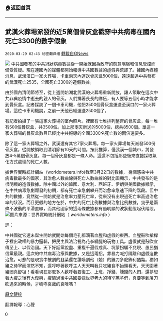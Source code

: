 ###  [:house:返回首頁](https://github.com/ourhimalayas/txt)
---

## 武漢火葬場派發的近5萬個骨灰盒戳穿中共病毒在國內死亡3300的數字假象
`2020-03-29 02:43 秘密翻译组` [轉載自GNews](https://gnews.org/zh-hant/155903/)

![](https://s3-ap-northeast-1.amazonaws.com/news.guo.offload.media/wp-content/uploads/2020/03/29024348/5D0BF9BC-4BCA-4957-BA64-84E21A2C4D27.jpeg)
中共國發布的中共冠狀病毒數據從一開始就因為政府的刻意隱瞞和信息管控而備受質疑。現在連國內的媒體都開始報導中共國數據的虛假與荒謬了。據國內媒體消息，武漢漢口一家火葬場，卡車兩天內運送骨灰盒5000個，遠遠超過中共發布的武漢死亡2535，全國死亡3300的造假數據。

由於國內清明節將至，從上週開始湖北武漢的火葬場重新開放，讓人領取在這次中共非典疫情中逝去的親人的骨灰。人們排著長長的隊伍，有人要等五個小時才能拿到骨灰盒。記者採訪了一個卡車司機，他把2500個骨灰盒運送至漢口的一家火葬場。這位卡車司機說，之前一天他已經運送2500個了。

有記者拍攝了一張這家火葬場的室內照片。裡面有七堆排列整齊的骨灰盒，每一堆有500個骨灰盒，共3500個。加上那兩天新送的5000個，總共8500個。單這一家火葬場的骨灰盒數目已經比中共報導的全國3300名死亡數的兩倍還要多。

除了這一家火葬場之外，武漢還有其它7家火葬場。每一家火葬場每天派發500份骨灰盒，從開放領取到清明節有10天的時間。按此推算，僅武漢一個城市，將發放4-5萬個骨灰盒。每一個骨灰盒都是一條人命。這還不包括那些後來直接採取氣化方式處理的死亡人數。

據世界實時統計網站（worldometers.info)截至3月22日的數據， 幾個感染中共病毒數最多的國家，其治愈人數曲線與死亡人數曲線的對比圖顯示，中共發布的是很明顯的造假數據。除中國以外的韓國、意大利、西班牙、伊朗與美國數據顯示，在中共病毒急劇爆發的初期，都有死亡率急劇攀升而治愈率急速下降的階段。但中共的數據，竟然從一開始就是治愈率力壓死亡率，從來沒有出現過死亡率高過治愈率的狀況。而且更假的地方在於，中共的死亡比例數據與治愈比例數據，幾乎是兩條不波動的平滑直線，而其他國家的這兩條數據都有過明顯的波狀動態起伏階段。
![](https://s3-ap-northeast-1.amazonaws.com/news.guo.offload.media/wp-content/uploads/2020/03/29023901/1C6D2FBC-6C6A-4898-B7D5-24FEC8C96476.jpeg)圖片來源：世界實時統計網站（ *worldometers.info* ） 

評：

中共國從它還未誕生開始就開始每個毛孔都滴著血腥和虛假的東西。血腥鼓吹槍桿子裡出政權的暴力邏輯，把民主與法治視為花拳繡腿的玩物工具。虛假就是鼓吹宣傳至上、以假治國。天下好話黨說盡、重複千遍假成真、坑蒙拐騙不兌現、愚民猶信黨最親。這次的中共病毒治療與數據，又是這兩招，靠暴力喊打隔離和虛假造數治愈。可悲的是現實中被割的韭菜還在讚嘆割他（她）的鐮刀多麼鋒利酷斃。猶如豬之待宰而渾然不知，還哼哼著歡呼主人天天叫我只吃豬食不抬頭看天，天天圍著豬圈真舒坦！看看現在那麼多人歡呼著要復工、上班、掙錢、賺錢的人們，還夢想著大疫之後有大復興，疫情過後中共國要做世界老大的待宰羔羊們，真要等到屠刀砍過來的時候，才嗚呼哀哉的哀嚎嗎？



[原文鏈接](http://shanghaiist.com/2020/03/27/urns-in-wuhan-far-exceed-death-toll-raising-more-questions-about-chinas-tally/)

翻譯報導：心聲

0
